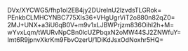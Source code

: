 DVx/XYCWG5/fhp1ol2EB4jy2DUrelnU2lzvdsTLGRok=
PEnkbCLMHCYNBC775Xls36+VHgUgrViT2o880n82qZ0=
2MJ+UNX+a3iU6qB0V+m9v1xLJBWPrjzm836Oihl2h+M=
wYvxLqm/tWURvNpCBn0lcUZPbqxN2oMW44SJ2ZNWfuY=
Imt6R9jpnvXkrKm9FbvOzerU/1DiKdJsxOdNoxhr5HQ=
